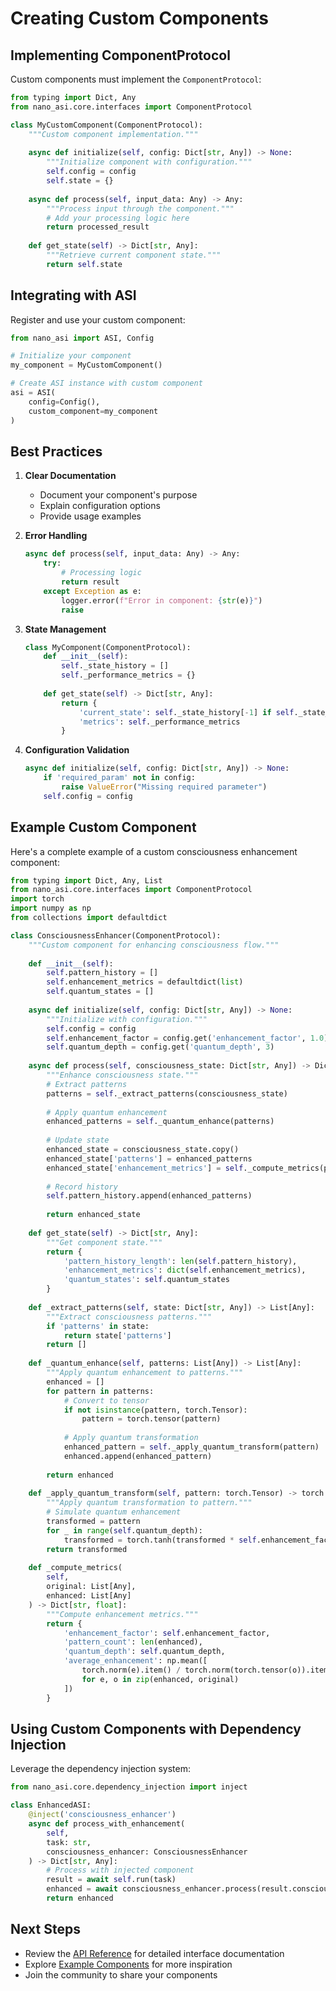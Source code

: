 # Creating Custom Components

## Implementing ComponentProtocol

Custom components must implement the `ComponentProtocol`:

```python
from typing import Dict, Any
from nano_asi.core.interfaces import ComponentProtocol

class MyCustomComponent(ComponentProtocol):
    """Custom component implementation."""
    
    async def initialize(self, config: Dict[str, Any]) -> None:
        """Initialize component with configuration."""
        self.config = config
        self.state = {}
    
    async def process(self, input_data: Any) -> Any:
        """Process input through the component."""
        # Add your processing logic here
        return processed_result
    
    def get_state(self) -> Dict[str, Any]:
        """Retrieve current component state."""
        return self.state
```

## Integrating with ASI

Register and use your custom component:

```python
from nano_asi import ASI, Config

# Initialize your component
my_component = MyCustomComponent()

# Create ASI instance with custom component
asi = ASI(
    config=Config(),
    custom_component=my_component
)
```

## Best Practices

1. **Clear Documentation**
   - Document your component's purpose
   - Explain configuration options
   - Provide usage examples

2. **Error Handling**
   ```python
   async def process(self, input_data: Any) -> Any:
       try:
           # Processing logic
           return result
       except Exception as e:
           logger.error(f"Error in component: {str(e)}")
           raise
   ```

3. **State Management**
   ```python
   class MyComponent(ComponentProtocol):
       def __init__(self):
           self._state_history = []
           self._performance_metrics = {}
       
       def get_state(self) -> Dict[str, Any]:
           return {
               'current_state': self._state_history[-1] if self._state_history else None,
               'metrics': self._performance_metrics
           }
   ```

4. **Configuration Validation**
   ```python
   async def initialize(self, config: Dict[str, Any]) -> None:
       if 'required_param' not in config:
           raise ValueError("Missing required parameter")
       self.config = config
   ```

## Example Custom Component

Here's a complete example of a custom consciousness enhancement component:

```python
from typing import Dict, Any, List
from nano_asi.core.interfaces import ComponentProtocol
import torch
import numpy as np
from collections import defaultdict

class ConsciousnessEnhancer(ComponentProtocol):
    """Custom component for enhancing consciousness flow."""
    
    def __init__(self):
        self.pattern_history = []
        self.enhancement_metrics = defaultdict(list)
        self.quantum_states = []
    
    async def initialize(self, config: Dict[str, Any]) -> None:
        """Initialize with configuration."""
        self.config = config
        self.enhancement_factor = config.get('enhancement_factor', 1.0)
        self.quantum_depth = config.get('quantum_depth', 3)
    
    async def process(self, consciousness_state: Dict[str, Any]) -> Dict[str, Any]:
        """Enhance consciousness state."""
        # Extract patterns
        patterns = self._extract_patterns(consciousness_state)
        
        # Apply quantum enhancement
        enhanced_patterns = self._quantum_enhance(patterns)
        
        # Update state
        enhanced_state = consciousness_state.copy()
        enhanced_state['patterns'] = enhanced_patterns
        enhanced_state['enhancement_metrics'] = self._compute_metrics(patterns, enhanced_patterns)
        
        # Record history
        self.pattern_history.append(enhanced_patterns)
        
        return enhanced_state
    
    def get_state(self) -> Dict[str, Any]:
        """Get component state."""
        return {
            'pattern_history_length': len(self.pattern_history),
            'enhancement_metrics': dict(self.enhancement_metrics),
            'quantum_states': self.quantum_states
        }
    
    def _extract_patterns(self, state: Dict[str, Any]) -> List[Any]:
        """Extract consciousness patterns."""
        if 'patterns' in state:
            return state['patterns']
        return []
    
    def _quantum_enhance(self, patterns: List[Any]) -> List[Any]:
        """Apply quantum enhancement to patterns."""
        enhanced = []
        for pattern in patterns:
            # Convert to tensor
            if not isinstance(pattern, torch.Tensor):
                pattern = torch.tensor(pattern)
            
            # Apply quantum transformation
            enhanced_pattern = self._apply_quantum_transform(pattern)
            enhanced.append(enhanced_pattern)
        
        return enhanced
    
    def _apply_quantum_transform(self, pattern: torch.Tensor) -> torch.Tensor:
        """Apply quantum transformation to pattern."""
        # Simulate quantum enhancement
        transformed = pattern
        for _ in range(self.quantum_depth):
            transformed = torch.tanh(transformed * self.enhancement_factor)
        return transformed
    
    def _compute_metrics(
        self,
        original: List[Any],
        enhanced: List[Any]
    ) -> Dict[str, float]:
        """Compute enhancement metrics."""
        return {
            'enhancement_factor': self.enhancement_factor,
            'pattern_count': len(enhanced),
            'quantum_depth': self.quantum_depth,
            'average_enhancement': np.mean([
                torch.norm(e).item() / torch.norm(torch.tensor(o)).item()
                for e, o in zip(enhanced, original)
            ])
        }
```

## Using Custom Components with Dependency Injection

Leverage the dependency injection system:

```python
from nano_asi.core.dependency_injection import inject

class EnhancedASI:
    @inject('consciousness_enhancer')
    async def process_with_enhancement(
        self,
        task: str,
        consciousness_enhancer: ConsciousnessEnhancer
    ) -> Dict[str, Any]:
        # Process with injected component
        result = await self.run(task)
        enhanced = await consciousness_enhancer.process(result.consciousness_flow)
        return enhanced
```

## Next Steps

- Review the [API Reference](../api_reference/) for detailed interface documentation
- Explore [Example Components](../../examples/) for more inspiration
- Join the community to share your components
